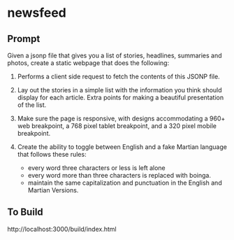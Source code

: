 # newsfeed

Prompt
---

Given a jsonp file that gives you a list of stories, headlines, summaries and photos, create a static webpage that does the following:

1. Performs a client side request to fetch the contents of this JSONP file.

2. Lay out the stories in a simple list with the information you think should display for each article. Extra points for making a beautiful  presentation of the list.

3. Make sure the page is responsive, with designs accommodating a 960+ web breakpoint, a 768 pixel tablet breakpoint, and a 320 pixel mobile breakpoint.

4.  Create the ability to toggle between English and a fake Martian language that follows these rules:
	- every word three characters or less is left alone
	- every word more than three characters is replaced with boinga.
	- maintain the same capitalization and punctuation in the English and Martian Versions.

To Build
---
http://localhost:3000/build/index.html